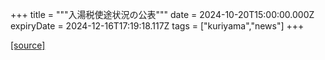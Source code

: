 +++
title = """入湯税使途状況の公表"""
date = 2024-10-20T15:00:00.000Z
expiryDate = 2024-12-16T17:19:18.117Z
tags = ["kuriyama","news"]
+++


[[source]](https://www.town.kuriyama.hokkaido.jp/soshiki/32/932.html)
